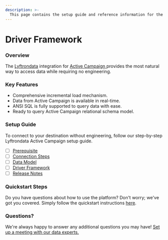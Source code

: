 ```yaml
---
description: >-
  This page contains the setup guide and reference information for the Active Campaign source connector.
---
```


# Driver Framework

### Overview

The [Lyftrondata](https://www.lyftrondata.com/) integration for [Active Campaign](https://www.lyftrondata.com/integration/active-campaign/)[ ](https://www.lyftrondata.com/integration/active-campaign/)provides the most natural way to access data while requiring no engineering.

### Key Features

* Comprehensive incremental load mechanism.
* Data from Active Campaign is available in real-time.&#x20;
* ANSI SQL is fully supported to query data with ease.
* Ready to query Active Campaign relational schema model.

### Setup Guide

To connect to your destination without engineering, follow our step-by-step Lyftrondata Active Campaign setup guide.

* [ ] [Prerequisite](../../marketing-analytics/active-campaign/prerequisite.md)
* [ ] [Connection Steps](../../marketing-analytics/active-campaign/connection-steps.md)
* [ ] [Data Model](../../marketing-analytics/active-campaign/data-model/)
* [ ] [Driver Framework](../../marketing-analytics/active-campaign/driver-framework/)
* [ ] [Release Notes](../../marketing-analytics/active-campaign/release-notes.md)

### Quickstart Steps

Do you have questions about how to use the platform? Don't worry; we've got you covered. Simply follow the quickstart instructions [here](../../../quickstart-steps.md).

### Questions? <a href="#questions" id="questions"></a>

We're always happy to answer any additional questions you may have! [Set up a meeting with our data experts.](https://www.lyftrondata.com/book-a-meeting/)


